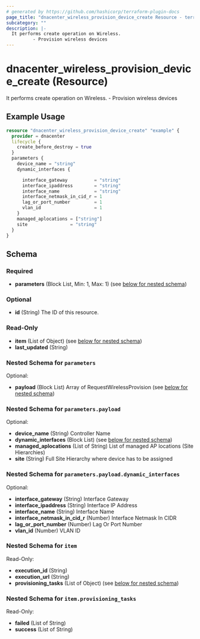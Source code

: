 ```yaml
---
# generated by https://github.com/hashicorp/terraform-plugin-docs
page_title: "dnacenter_wireless_provision_device_create Resource - terraform-provider-dnacenter"
subcategory: ""
description: |-
  It performs create operation on Wireless.
          - Provision wireless devices
---
```


# dnacenter_wireless_provision_device_create (Resource)

It performs create operation on Wireless.
		- Provision wireless devices

## Example Usage

```terraform
resource "dnacenter_wireless_provision_device_create" "example" {
  provider = dnacenter
  lifecycle {
    create_before_destroy = true
  }
  parameters {
    device_name = "string"
    dynamic_interfaces {

      interface_gateway          = "string"
      interface_ipaddress        = "string"
      interface_name             = "string"
      interface_netmask_in_cid_r = 1
      lag_or_port_number         = 1
      vlan_id                    = 1
    }
    managed_aplocations = ["string"]
    site                = "string"
  }
}
```

<!-- schema generated by tfplugindocs -->
## Schema

### Required

- **parameters** (Block List, Min: 1, Max: 1) (see [below for nested schema](#nestedblock--parameters))

### Optional

- **id** (String) The ID of this resource.

### Read-Only

- **item** (List of Object) (see [below for nested schema](#nestedatt--item))
- **last_updated** (String)

<a id="nestedblock--parameters"></a>
### Nested Schema for `parameters`

Optional:

- **payload** (Block List) Array of RequestWirelessProvision (see [below for nested schema](#nestedblock--parameters--payload))

<a id="nestedblock--parameters--payload"></a>
### Nested Schema for `parameters.payload`

Optional:

- **device_name** (String) Controller Name
- **dynamic_interfaces** (Block List) (see [below for nested schema](#nestedblock--parameters--payload--dynamic_interfaces))
- **managed_aplocations** (List of String) List of managed AP locations (Site Hierarchies)
- **site** (String) Full Site Hierarchy where device has to be assigned

<a id="nestedblock--parameters--payload--dynamic_interfaces"></a>
### Nested Schema for `parameters.payload.dynamic_interfaces`

Optional:

- **interface_gateway** (String) Interface Gateway
- **interface_ipaddress** (String) Interface IP Address
- **interface_name** (String) Interface Name
- **interface_netmask_in_cid_r** (Number) Interface Netmask In CIDR
- **lag_or_port_number** (Number) Lag Or Port Number
- **vlan_id** (Number) VLAN ID




<a id="nestedatt--item"></a>
### Nested Schema for `item`

Read-Only:

- **execution_id** (String)
- **execution_url** (String)
- **provisioning_tasks** (List of Object) (see [below for nested schema](#nestedobjatt--item--provisioning_tasks))

<a id="nestedobjatt--item--provisioning_tasks"></a>
### Nested Schema for `item.provisioning_tasks`

Read-Only:

- **failed** (List of String)
- **success** (List of String)


